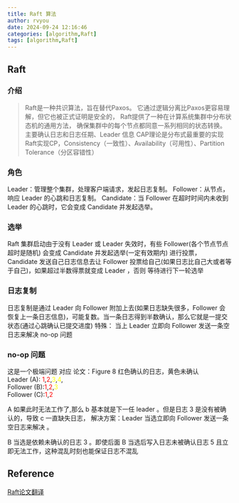 ```yaml
---
title: Raft 算法
author: rvyou
date: 2024-09-24 12:16:46
categories: [algorithm,Raft]
tags: [algorithm,Raft]
---
```


## Raft
### 介绍
> Raft是一种共识算法，旨在替代Paxos。 
> 它通过逻辑分离比Paxos更容易理解，但它也被正式证明是安全的，
> Raft提供了一种在计算系统集群中分布状态机的通用方法，
> 确保集群中的每个节点都同意一系列相同的状态转换。主要确认日志和日志任期、Leader 信息
> CAP理论是分布式最重要的实现Raft实现CP，Consistency（一致性）、Availability（可用性）、Partition Tolerance（分区容错性）

### 角色
Leader：管理整个集群，处理客户端请求，发起日志复制。
Follower：从节点，响应 Leader 的心跳和日志复制。 
Candidate：当 Follower 在超时时间内未收到 Leader 的心跳时，它会变成 Candidate 并发起选举。

### 选举
Raft 集群启动由于没有 Leader 或 Leader 失效时，有些 Follower(各个节点节点超时是随机) 会变成 Candidate 并发起选举(一定有效期内) 进行投票，
Candidate 发送自己日志信息去让 Follower 投票给自己(如果日志比自己大或者等于自己)，如果超过半数得票就变成 Leader ，否则 等待进行下一轮选举

### 日志复制
日志复制是通过 Leader 向 Follower 附加上去(如果日志缺失很多，Follower 会恢复上一条日志信息)，可能复数。当一条日志得到半数确认，那么它就是一提交状态(通过心跳确认已提交进度)
特殊： 当上 Leader 立即向 Follower 发送一条空日志来解决 no-op 问题

### no-op 问题
这是一个极端问题 对应 论文：Figure 8 
红色确认的日志，黄色未确认 <br>
Leader   (A): <font color=red>1</font>,<font color=red>2</font>,<font color=yellow>3</font>,<font color=yellow>4</font>, <br>
Follower (B):<font color=red>1</font>,<font color=red>2</font>,<font color=yellow>3</font><br>
Follower (C):<font color=red>1</font>,<font color=red>2</font><br>

A 如果此时无法工作了,那么 b 基本就是下一任 leader 。但是日志 3 是没有被确认的，导致 c 一直缺失日志，
解决方案：Leader 当选立即向 Follower 发送一条空日志来解决 。

B 当选是依赖未确认的日志 3 。即使后面 B 当选后写入日志未被确认日志 5 且立即无法工作，这种混乱时刻也能保证日志不混乱


## Reference
[Raft论文翻译](https://xiaochai.github.io/2018/09/26/raft/)



